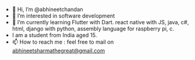 - 👋 Hi, I’m @abhineetchandan
- 👀 I’m interested in software development
- 🌱 I’m currently learning Flutter with Dart. react native with JS, java, c#, html, django with python, assembly language for raspberry pi, c.
- I am a student from India aged 15.
- 📫 How to reach me : feel free to mail on abhineetsharmathegreat@gmail.com

<!---
abhineetchandan/abhineetchandan is a ✨ special ✨ repository because its `README.md` (this file) appears on your GitHub profile.
You can click the Preview link to take a look at your changes.
--->
